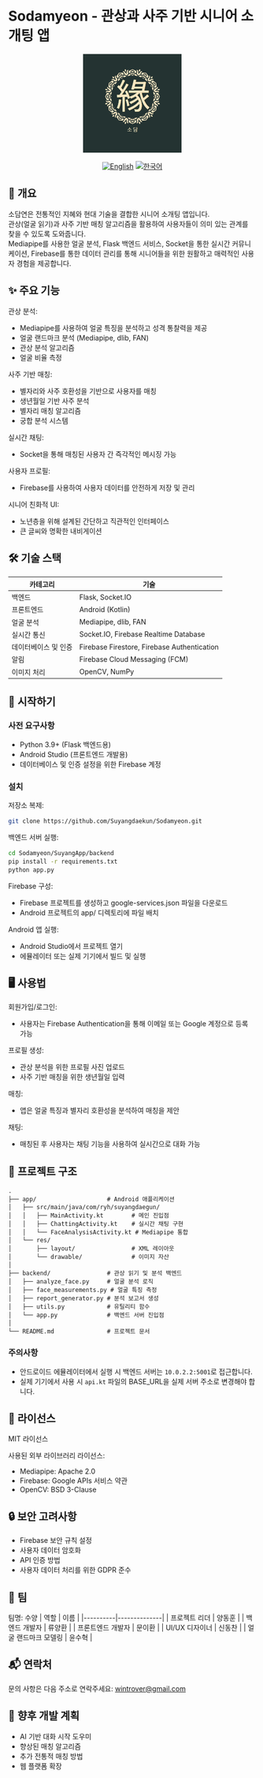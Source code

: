 # Sodamyeon - 관상과 사주 기반 시니어 소개팅 앱

<div align="center">
  <img src="app/src/main/res/drawable/logo_sodamyeon.png" alt="Project Logo" style="width:200px; height:auto;"/>
  <br>
  
  [![English](https://img.shields.io/badge/language-English-blue.svg)](README.md) [![한국어](https://img.shields.io/badge/language-한국어-red.svg)](README.ko.md)
</div>

## 📖 개요
소담연은 전통적인 지혜와 현대 기술을 결합한 시니어 소개팅 앱입니다.  
관상(얼굴 읽기)과 사주 기반 매칭 알고리즘을 활용하여 사용자들이 의미 있는 관계를 찾을 수 있도록 도와줍니다.  
Mediapipe를 사용한 얼굴 분석, Flask 백엔드 서비스, Socket을 통한 실시간 커뮤니케이션, Firebase를 통한 데이터 관리를 통해 시니어들을 위한 원활하고 매력적인 사용자 경험을 제공합니다.

## ✨ 주요 기능
관상 분석:
- Mediapipe를 사용하여 얼굴 특징을 분석하고 성격 통찰력을 제공
- 얼굴 랜드마크 분석 (Mediapipe, dlib, FAN)
- 관상 분석 알고리즘
- 얼굴 비율 측정
  
사주 기반 매칭:
- 별자리와 사주 호환성을 기반으로 사용자를 매칭
- 생년월일 기반 사주 분석
- 별자리 매칭 알고리즘
- 궁합 분석 시스템
  
실시간 채팅:
- Socket을 통해 매칭된 사용자 간 즉각적인 메시징 가능

사용자 프로필:
- Firebase를 사용하여 사용자 데이터를 안전하게 저장 및 관리

시니어 친화적 UI:
- 노년층을 위해 설계된 간단하고 직관적인 인터페이스
- 큰 글씨와 명확한 내비게이션

## 🛠 기술 스택
| 카테고리 | 기술 |
|----------|--------------|
| 백엔드 | Flask, Socket.IO |
| 프론트엔드 | Android (Kotlin) | 
| 얼굴 분석 | Mediapipe, dlib, FAN |
| 실시간 통신 | Socket.IO, Firebase Realtime Database |
| 데이터베이스 및 인증 | Firebase Firestore, Firebase Authentication |
| 알림 | Firebase Cloud Messaging (FCM) |
| 이미지 처리 | OpenCV, NumPy |

## 🚀 시작하기
### 사전 요구사항
- Python 3.9+ (Flask 백엔드용)
- Android Studio (프론트엔드 개발용)
- 데이터베이스 및 인증 설정을 위한 Firebase 계정
  
### 설치
저장소 복제:
```bash
git clone https://github.com/Suyangdaekun/Sodamyeon.git
```

백엔드 서버 실행:
```bash
cd Sodamyeon/SuyangApp/backend
pip install -r requirements.txt
python app.py
```

Firebase 구성:
- Firebase 프로젝트를 생성하고 google-services.json 파일을 다운로드
- Android 프로젝트의 app/ 디렉토리에 파일 배치
  
Android 앱 실행:
- Android Studio에서 프로젝트 열기
- 에뮬레이터 또는 실제 기기에서 빌드 및 실행
  
## 🖥 사용법
회원가입/로그인:
- 사용자는 Firebase Authentication을 통해 이메일 또는 Google 계정으로 등록 가능

프로필 생성:
- 관상 분석을 위한 프로필 사진 업로드
- 사주 기반 매칭을 위한 생년월일 입력
  
매칭:
- 앱은 얼굴 특징과 별자리 호환성을 분석하여 매칭을 제안

채팅:
- 매칭된 후 사용자는 채팅 기능을 사용하여 실시간으로 대화 가능
  
## 📁 프로젝트 구조
```
.
├── app/                    # Android 애플리케이션
│   ├── src/main/java/com/ryh/suyangdaegun/
│   │   ├── MainActivity.kt        # 메인 진입점
│   │   ├── ChattingActivity.kt    # 실시간 채팅 구현
│   │   └── FaceAnalysisActivity.kt # Mediapipe 통합
│   └── res/
│       ├── layout/                # XML 레이아웃
│       └── drawable/              # 이미지 자산
│
├── backend/                # 관상 읽기 및 분석 백엔드
│   ├── analyze_face.py     # 얼굴 분석 로직
│   ├── face_measurements.py # 얼굴 특징 측정
│   ├── report_generator.py # 분석 보고서 생성
│   ├── utils.py            # 유틸리티 함수
│   └── app.py              # 백엔드 서버 진입점
│
└── README.md               # 프로젝트 문서
```

### 주의사항
- 안드로이드 에뮬레이터에서 실행 시 백엔드 서버는 `10.0.2.2:5001`로 접근합니다.
- 실제 기기에서 사용 시 `api.kt` 파일의 BASE_URL을 실제 서버 주소로 변경해야 합니다.

## 📄 라이선스
MIT 라이선스

사용된 외부 라이브러리 라이선스:
- Mediapipe: Apache 2.0
- Firebase: Google APIs 서비스 약관
- OpenCV: BSD 3-Clause

## 🔒 보안 고려사항
- Firebase 보안 규칙 설정
- 사용자 데이터 암호화
- API 인증 방법
- 사용자 데이터 처리를 위한 GDPR 준수

## 🤝 팀
팀명: 수양
| 역할 | 이름 |
|----------|--------------|
| 프로젝트 리더 | 양동훈 |
| 백엔드 개발자 | 류양환 |
| 프론트엔드 개발자 | 문이환 |
| UI/UX 디자이너 | 신동찬 |
| 얼굴 랜드마크 모델링 | 윤수혁 |

## 📬 연락처
문의 사항은 다음 주소로 연락주세요:
wintrover@gmail.com

## 🔄 향후 개발 계획
- AI 기반 대화 시작 도우미
- 향상된 매칭 알고리즘
- 추가 전통적 매칭 방법
- 웹 플랫폼 확장 